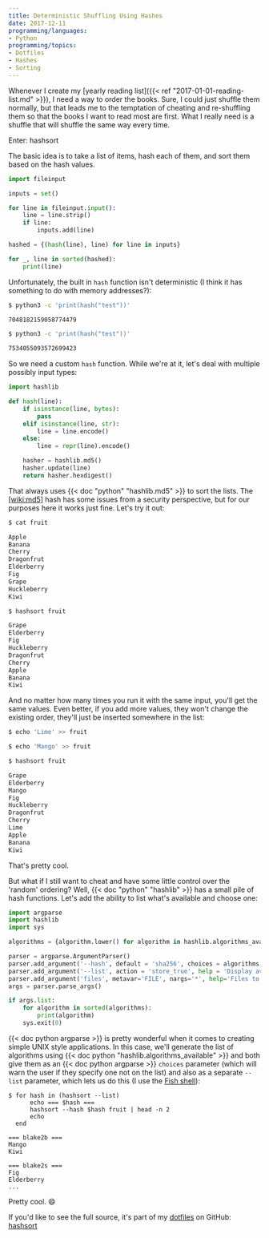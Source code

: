 ```yaml
---
title: Deterministic Shuffling Using Hashes
date: 2017-12-11
programming/languages:
- Python
programming/topics:
- Dotfiles
- Hashes
- Sorting
---
```

Whenever I create my [yearly reading list]({{< ref "2017-01-01-reading-list.md" >}}), I need a way to order the books. Sure, I could just shuffle them normally, but that leads me to the temptation of cheating and re-shuffling them so that the books I want to read most are first. What I really need is a shuffle that will shuffle the same way every time.

Enter: hashsort

<!--more-->

The basic idea is to take a list of items, hash each of them, and sort them based on the hash values.

```python
import fileinput

inputs = set()

for line in fileinput.input():
    line = line.strip()
    if line:
        inputs.add(line)

hashed = {(hash(line), line) for line in inputs}

for _, line in sorted(hashed):
    print(line)
```

Unfortunately, the built in `hash` function isn't deterministic (I think it has something to do with memory addresses?):

```bash
$ python3 -c 'print(hash("test"))'

7048182159058774479

$ python3 -c 'print(hash("test"))'

7534055093572699423
```

So we need a custom `hash` function. While we're at it, let's deal with multiple possibly input types:

```python
import hashlib

def hash(line):
    if isinstance(line, bytes):
        pass
    elif isinstance(line, str):
        line = line.encode()
    else:
        line = repr(line).encode()

    hasher = hashlib.md5()
    hasher.update(line)
    return hasher.hexdigest()
```

That always uses {{< doc "python" "hashlib.md5" >}} to sort the lists. The [[wiki:md5]]() hash has some issues from a security perspective, but for our purposes here it works just fine. Let's try it out:

```bash
$ cat fruit

Apple
Banana
Cherry
Dragonfrut
Elderberry
Fig
Grape
Huckleberry
Kiwi

$ hashsort fruit

Grape
Elderberry
Fig
Huckleberry
Dragonfrut
Cherry
Apple
Banana
Kiwi
```

And no matter how many times you run it with the same input, you'll get the same values. Even better, if you add more values, they won't change the existing order, they'll just be inserted somewhere in the list:

```bash
$ echo 'Lime' >> fruit

$ echo 'Mango' >> fruit

$ hashsort fruit

Grape
Elderberry
Mango
Fig
Huckleberry
Dragonfrut
Cherry
Lime
Apple
Banana
Kiwi
```

That's pretty cool.

But what if I still want to cheat and have some little control over the 'random' ordering? Well, {{< doc "python" "hashlib" >}} has a small pile of hash functions. Let's add the ability to list what's available and choose one:

```python
import argparse
import hashlib
import sys

algorithms = {algorithm.lower() for algorithm in hashlib.algorithms_available}

parser = argparse.ArgumentParser()
parser.add_argument('--hash', default = 'sha256', choices = algorithms, help = 'Hash to set, any hash in hashlib can be used')
parser.add_argument('--list', action = 'store_true', help = 'Display available hashes and exit')
parser.add_argument('files', metavar='FILE', nargs='*', help='Files to read, if empty use stdin')
args = parser.parse_args()

if args.list:
    for algorithm in sorted(algorithms):
        print(algorithm)
    sys.exit(0)
```

{{< doc python argparse >}} is pretty wonderful when it comes to creating simple UNIX style applications. In this case, we'll generate the list of algorithms using {{< doc python "hashlib.algorithms_available" >}} and both give them as an {{< doc python argparse >}} `choices` parameter (which will warn the user if they specify one not on the list) and also as a separate `--list` parameter, which lets us do this (I use the [Fish shell](https://fishshell.com/)):

```fish
$ for hash in (hashsort --list)
      echo === $hash ===
      hashsort --hash $hash fruit | head -n 2
      echo
  end

=== blake2b ===
Mango
Kiwi

=== blake2s ===
Fig
Elderberry
...
```

Pretty cool. :smile:

If you'd like to see the full source, it's part of my [dotfiles](https://github.com/jpverkamp/dotfiles) on GitHub: [hashsort](https://github.com/jpverkamp/dotfiles/blob/master/bin/hashsort)

